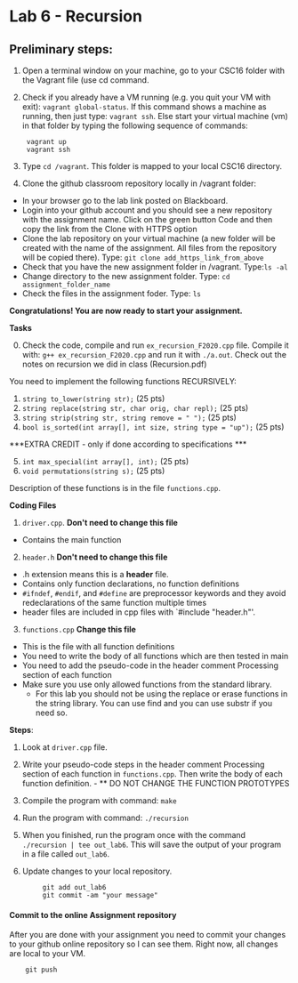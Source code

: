 # Lab 6 - Recursion

## Preliminary steps: 

1. Open a terminal window on your machine, go to your CSC16 folder with the Vagrant file (use cd command.
2. Check if you already have a VM running (e.g. you quit your VM with exit): `vagrant global-status`. If this command shows a machine as running, then just type: `vagrant ssh`. Else start your virtual machine (vm) in that folder by typing the following sequence of commands: 

		vagrant up
		vagrant ssh 

2. Type `cd /vagrant`. This folder is mapped to your local CSC16 directory.

3. Clone the github classroom repository locally in /vagrant folder:
	
  - In your browser go to the lab link posted on Blackboard.
  - Login into your github account and you should see a new repository with 
the assignment name. Click on the green button Code and then copy the link from the Clone with HTTPS option
  - Clone the lab repository on your virtual machine (a new folder will be created with the name of the assignment. All files from the repository will be copied there). Type: `git clone add_https_link_from_above`
  - Check that you have the new assignment folder in /vagrant. Type:`ls -al`
  - Change directory to the new assignment folder. Type: `cd assignment_folder_name`
  - Check the files in the assignment foder. Type: `ls`
		
**Congratulations! You are now ready to start your assignment.**


**Tasks**

0. Check the code, compile and run `ex_recursion_F2020.cpp` file. Compile it with: `g++ ex_recursion_F2020.cpp` and run it with `./a.out`. Check out the notes on recursion we did in class (Recursion.pdf)

You need to implement the following functions RECURSIVELY:
1. `string to_lower(string str);` (25 pts)
2. `string replace(string str, char orig, char repl);` (25 pts)
3. `string strip(string str, string remove = " ");` (25 pts)
4. `bool is_sorted(int array[], int size, string type = "up");` (25 pts)

***EXTRA CREDIT - only if done according to specifications ***

5. `int max_special(int array[], int);` (25 pts)
6. `void permutations(string s);` (25 pts)

Description of these functions is in the file `functions.cpp`. 

**Coding Files** 

1. `driver.cpp`. **Don't need to change this file**
  - Contains the main function
2. `header.h` **Don't need to change this file**
  - .h extension means this is a **header** file.
  - Contains only function declarations, no function definitions
  - `#ifndef`, `#endif`, and `#define` are preprocessor keywords and they avoid redeclarations of the same function multiple times
  - header files are included in cpp files with `#include "header.h"'. 
3. `functions.cpp` **Change this file**
  - This is the file with all function definitions
  - You need to write the body of all functions which are then tested in main
  - You need to add the pseudo-code in the header comment Processing section of each function
  - Make sure you use only allowed functions from the standard library. 
  	- For this lab you should not be using the replace or erase functions in the string library. You can use find and you can use substr if you need so. 
  
**Steps**:
1. Look at `driver.cpp` file. 
3. Write your pseudo-code steps in the header comment Processing section of each function in `functions.cpp`. Then write the body of each function definition. - ** DO NOT CHANGE THE FUNCTION PROTOTYPES
4. Compile the program with command: `make`
5. Run the program with command: `./recursion`
6. When you finished, run the program once with the command `./recursion | tee out_lab6`. This will save the output 
of your program in a file called `out_lab6`.  
7. Update changes to your local repository. 
			
			git add out_lab6
			git commit -am "your message"

	
#### Commit to the online Assignment repository 

After you are done with your assignment you need to commit your changes to your github online repository so I can see them. Right now, all changes are local to your VM. 
	
		git push







